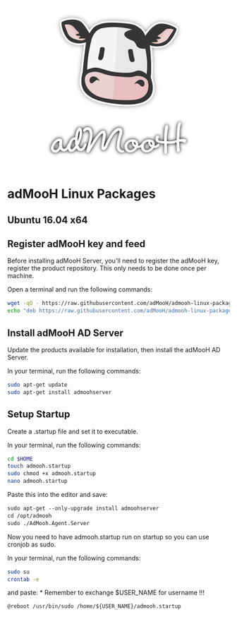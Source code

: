 <div style="text-align:center"><img src="logo.png" /></div>

# adMooH Linux Packages

## Ubuntu 16.04 x64
## **Register adMooH key and feed**

Before installing adMooH Server, you'll need to register the adMooH key, register the product repository. This only needs to be done once per machine.

Open a terminal and run the following commands:

```sh
wget -qO - https://raw.githubusercontent.com/adMooH/admooh-linux-packages/master/PUBLIC.KEY | sudo apt-key add -
echo "deb https://raw.githubusercontent.com/adMooH/admooh-linux-packages/master/ bionic main" | sudo tee /etc/apt/sources.list.d/admooh.list
```

## **Install adMooH AD Server**

Update the products available for installation, then install the adMooH AD Server.

In your terminal, run the following commands:

```sh
sudo apt-get update
sudo apt-get install admoohserver
```

## **Setup Startup**

Create a .startup file and set it to executable. 

In your terminal, run the following commands:
```sh
cd $HOME
touch admooh.startup
sudo chmod +x admooh.startup
nano admooh.startup
```

Paste this into the editor and save:

```txt
sudo apt-get --only-upgrade install admoohserver
cd /opt/admooh
sudo ./AdMooh.Agent.Server
```

Now you need to have admooh.startup run on startup so you can use cronjob as sudo.

In your terminal, run the following commands:

```sh
sudo su
crontab -e
```

and paste:
\* Remember to exchange $USER_NAME for username !!!

```
@reboot /usr/bin/sudo /home/${USER_NAME}/admooh.startup
```

